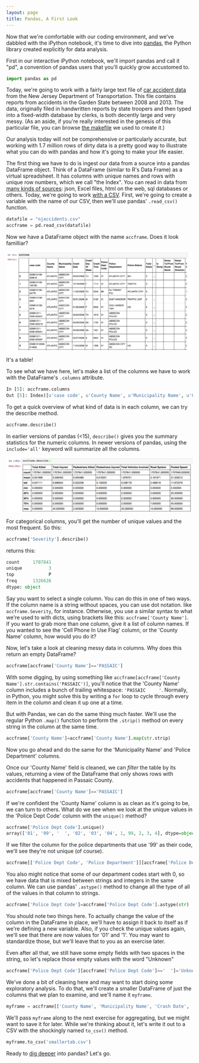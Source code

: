 ```yaml
---
layout: page
title: Pandas, A First Look
---
```


Now that we're comfortable with our coding environment, and we've dabbled with the iPython notebook, it's time to dive into [pandas][], the Python library created explicitly for data analysis. 

First in our interactive iPython notebook, we'll import pandas and call it "pd", a convention of pandas users that you'll quickly grow accustomed to.

```python
import pandas as pd
```

Today, we're going to work with a fairly large text file of [car accident data] from the New Jersey Department of Transportation. This file contains reports from accidents in the Garden State between 2008 and 2013. The data, originally filed in handwritten reports by state troopers and then typed into a fixed-width database by clerks, is both decently large and very messy. (As an aside, if you're really interested in the genesis of this particular file, you can browse [the makefile][] we used to create it.)

Our analysis today will not be comprehensive or particularly accurate, but working with 1.7 million rows of dirty data is a pretty good way to illustrate what you can do with pandas and how it's going to make your life easier.

The first thing we have to do is ingest our data from a source into a pandas DataFrame object. Think of a DataFrame (similar to R's Data Frame) as a virtual spreadsheet. It has columns with unique names and rows with unique row numbers, which we call "the Index". You can read in data from [many kinds of sources][]: json, Excel files, html on the web, sql databases or others. Today, we're going to work [with a CSV][]. First, we're going to create a variable with the name of our CSV, then we'll use pandas' ```.read_csv()``` function. 

```python
datafile = "njaccidents.csv"
accframe = pd.read_csv(datafile)
```

Now we have a DataFrame object with the name ```accframe```. Does it look familliar?

![](assets/images/pandashot1.png)

It's a table!

To see what we have here, let's make a list of the columns we have to work with the DataFrame's ```.columns``` attribute.

```python
In [5]: accframe.columns
Out [5]: Index([u'case code', u'County Name', u'Municipality Name', u'Crash Date', u'Crash Day Of Week', u'Crash Time', u'Police Dept Code', u'Police Department', u'Police Station', u'Total Killed', u'Total Injured', u'Pedestrians Killed', u'Pedestrians Injured', u'Severity', u'Intersection', u'Alcohol Involved', u'HazMat Involved', u'Crash Type Code', u'Total Vehicles Involved', u'Crash Location', u'Location Direction', u'Route', u'Route Suffix', u'SRI (Std Rte Identifier)', u'MilePost', u'Road System', u'Road Character', u'Road Surface Type', u'Surface Condition', u'Light Condition', u'Environmental Condition', u'Road Divided By', u'Temporary Traffic Control Zone', u'Distance To Cross Street', u'Unit Of Measurement', u'Directn From Cross Street', u'Cross Street Name', u'Is Ramp', u'Ramp To/From Route Name', u'Ramp To/From Route Direction', u'Posted Speed', u'Posted Speed Cross Street', u'Latitude', u'Longitude', u'Cell Phone In Use Flag', u'Other Property Damage', u'Reporting Badge No.'], dtype='object')
```

To get a quick overview of what kind of data is in each column, we can try the describe method. 

```python
accframe.describe()
```

In earlier versions of pandas (<15), `describe()` gives you the summary statistics for the numeric columns. In newer versions of pandas, using the `include='all'` keyword will summarize all the columns.

![](assets/images/pandashot2.png)

For categorical columns, you'll get the number of unique values and the most frequent. So this: 

```python
accframe['Severity'].describe()
```
returns this: 

```python
count     1707841
unique          3
top             P
freq      1326626
dtype: object
```

Say you want to select a single column. You can do this in one of two ways. If the column name is a string without spaces, you can use dot notation. like `accframe.Severity`, for instance. Otherwise, you use a similar syntax to what we're used to with dicts, using brackets like this: `accframe['County Name']`. If you want to grab more than one column, give it a list of column names. If you wanted to see the 'Cell Phone In Use Flag' column, or the 'County Name' column, how would you do it?

Now, let's take a look at cleaning messy data in columns. Why does this return an empty DataFrame?

```python
accframe[accframe['County Name']=='PASSAIC']
```

With some digging, by using something like `accframe[accframe['County Name'].str.contains('PASSAIC')]`, you'll notice that the 'County Name' column includes a bunch of trailing whitespace: `'PASSAIC     '`. Normally, in Python, you might solve this by writing a `for` loop to cycle through every item in the column and clean it up one at a time.

But with Pandas, we can do the same thing much faster. We'll use the regular Python `.map()` function to perform the `.strip()` method on every string in the column at the same time.

```python
accframe['County Name']=accframe['County Name'].map(str.strip)
```

Now you go ahead and do the same for the 'Municipality Name' and 'Police Department' columns.

Once our 'County Name' field is cleaned, we can *filter* the table by its values, returning a view of the DataFrame that only shows rows with accidents that happened in Passaic County.

```python
accframe[accframe['County Name']=='PASSAIC']
```

If we're confident the 'County Name' column is as clean as it's going to be, we can turn to others. What do we see when we look at the unique values in the 'Police Dept Code' column with the `unique()` method?

```python
accframe['Police Dept Code'].unique()
array(['01', '99', '  ', '02', '03', '04', 1, 99, 2, 3, 4], dtype=object)
```

If we filter the column for the police departments that use '99' as their code, we'll see they're not unique (of course).

```python
accframe[['Police Dept Code', 'Police Department']][accframe['Police Dept Code']==99]
```

You also might notice that some of our department codes start with 0, so we have data that is mixed between strings and integers in the same column. We can use pandas' `.astype()` method to change all the type of all of the values in that column to strings. 

```python
accframe['Police Dept Code']=accframe['Police Dept Code'].astype(str)
```

You should note two things here. To actually change the value of the column in the DataFrame in place, we'll have to assign it back to itself as if we're defining a new variable. Also, if you check the unique values again, we'll see that there are now values for '01' and '1'. You may want to standardize those, but we'll leave that to you as an exercise later.

Even after all that, we still have some empty fields with two spaces in the string, so let's replace those empty values with the word "Unknown"

```python
accframe['Police Dept Code'][accframe['Police Dept Code']=='  ']='Unknown'
```

We've done a bit of cleaning here and may want to start doing some exploratory analysis. To do that, we'll create a smaller DataFrame of just the columns that we plan to examine, and we'll name it `myframe`. 

```python
myframe = accframe[['County Name', 'Municipality Name', 'Crash Date', 'Crash Day Of Week', 'Crash Time', 'Total Killed', 'Total Injured', 'Pedestrians Killed', 'Pedestrians Injured', 'Total Vehicles Involved', 'Crash Type Code', 'Alcohol Involved', 'Environmental Condition', 'Light Condition', 'Cell Phone In Use Flag']]
```

We'll pass `myframe` along to the next exercise for aggregating, but we might want to save it for later. While we're thinking about it, let's write it out to a CSV with the shockingly named `to_csv()` method.

```python
myframe.to_csv('smallertab.csv')
```

Ready to [dig deeper][] into pandas? Let's go.


[pandas]: http://pandas.pydata.org/
[car accident data]: http://www.state.nj.us/transportation/refdata/accident/
[the makefile]: ./makefile
[many kinds of sources]: http://pandas.pydata.org/pandas-docs/dev/io.html
[with a CSV]: http://pandas.pydata.org/pandas-docs/dev/generated/pandas.io.parsers.read_csv.html
[dig deeper]: ./deeper.html